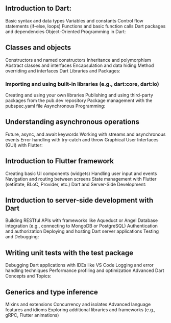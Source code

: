 
## Introduction to Dart:

Basic syntax and data types
Variables and constants
Control flow statements (if-else, loops)
Functions and basic function calls
Dart packages and dependencies
Object-Oriented Programming in Dart:

## Classes and objects
Constructors and named constructors
Inheritance and polymorphism
Abstract classes and interfaces
Encapsulation and data hiding
Method overriding and interfaces
Dart Libraries and Packages:

### Importing and using built-in libraries (e.g., dart:core, dart:io)
Creating and using your own libraries
Publishing and using third-party packages from the pub.dev repository
Package management with the pubspec.yaml file
Asynchronous Programming:

## Understanding asynchronous operations
Future, async, and await keywords
Working with streams and asynchronous events
Error handling with try-catch and throw
Graphical User Interfaces (GUI) with Flutter:

## Introduction to Flutter framework
Creating basic UI components (widgets)
Handling user input and events
Navigation and routing between screens
State management with Flutter (setState, BLoC, Provider, etc.)
Dart and Server-Side Development:

## Introduction to server-side development with Dart
Building RESTful APIs with frameworks like Aqueduct or Angel
Database integration (e.g., connecting to MongoDB or PostgreSQL)
Authentication and authorization
Deploying and hosting Dart server applications
Testing and Debugging:

## Writing unit tests with the test package
Debugging Dart applications with IDEs like VS Code
Logging and error handling techniques
Performance profiling and optimization
Advanced Dart Concepts and Topics:

## Generics and type inference
Mixins and extensions
Concurrency and isolates
Advanced language features and idioms
Exploring additional libraries and frameworks (e.g., gRPC, Flutter animations)